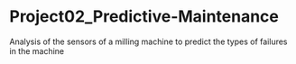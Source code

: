 # Project02_Predictive-Maintenance
Analysis of the sensors of a milling machine to predict the types of failures in the machine
